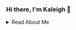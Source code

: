 ### Hi there, I'm Kaleigh 👋

<details>
  <summary>
  Read About Me
  </summary>
  I'm a new developer with a passion in traveling, snowboarding, and playing the piano. Fully Kenzie Made and enjoying every minute of it.
</details>

<!--
**kaybear307/kaybear307** is a ✨ _special_ ✨ repository because its `README.md` (this file) appears on your GitHub profile.

Here are some ideas to get you started:

- 🔭 I’m currently working on ...
- 🌱 I’m currently learning ...
- 👯 I’m looking to collaborate on ...
- 🤔 I’m looking for help with ...
- 💬 Ask me about ...
- 📫 How to reach me: ...
- 😄 Pronouns: ...
- ⚡ Fun fact: ...
-->
